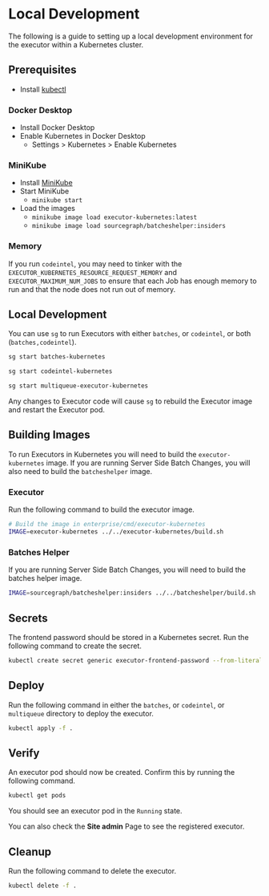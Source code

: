 # Local Development

The following is a guide to setting up a local development environment for the executor within a Kubernetes cluster.

## Prerequisites

- Install [kubectl](https://kubernetes.io/docs/tasks/tools/install-kubectl/)

### Docker Desktop

- Install Docker Desktop
- Enable Kubernetes in Docker Desktop
  - Settings > Kubernetes > Enable Kubernetes

### MiniKube

- Install [MiniKube](https://kubernetes.io/docs/tasks/tools/install-minikube/)
- Start MiniKube
  - `minikube start`
- Load the images
  - `minikube image load executor-kubernetes:latest`
  - `minikube image load sourcegraph/batcheshelper:insiders`

### Memory

If you run `codeintel`, you may need to tinker with the `EXECUTOR_KUBERNETES_RESOURCE_REQUEST_MEMORY`
and `EXECUTOR_MAXIMUM_NUM_JOBS` to ensure that each Job has enough memory to run and that the node does not run out of
memory.

## Local Development

You can use `sg` to run Executors with either `batches`, or `codeintel`, or both (`batches,codeintel`).

```bash
sg start batches-kubernetes
```

```bash
sg start codeintel-kubernetes
```

```bash
sg start multiqueue-executor-kubernetes
```

Any changes to Executor code will cause `sg` to rebuild the Executor image and restart the Executor pod.

## Building Images

To run Executors in Kubernetes you will need to build the `executor-kubernetes` image. If you are running Server Side
Batch Changes, you will also need to build the `batcheshelper` image.

### Executor

Run the following command to build the executor image.

```bash
# Build the image in enterprise/cmd/executor-kubernetes
IMAGE=executor-kubernetes ../../executor-kubernetes/build.sh
```

### Batches Helper

If you are running Server Side Batch Changes, you will need to build the batches helper image.

```bash
IMAGE=sourcegraph/batcheshelper:insiders ../../batcheshelper/build.sh
```

## Secrets

The frontend password should be stored in a Kubernetes secret. Run the following command to create the secret.

```bash
kubectl create secret generic executor-frontend-password --from-literal=EXECUTOR_FRONTEND_PASSWORD=hunter2hunter2hunter2
```

## Deploy

Run the following command in either the `batches`, or `codeintel`, or `multiqueue` directory to deploy the executor.

```bash
kubectl apply -f .
```

## Verify

An executor pod should now be created. Confirm this by running the following command.

```bash
kubectl get pods
```

You should see an executor pod in the `Running` state.

You can also check the **Site admin** Page to see the registered executor.

## Cleanup

Run the following command to delete the executor.

```bash
kubectl delete -f .
```

